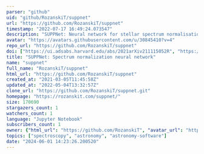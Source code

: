 ```yaml
---
parser: "github"
uid: "github/RozanskiT/suppnet"
url: "https://github.com/RozanskiT/suppnet"
timestamp: "2022-07-17 16:49:24.073547"
description: "SUPPNet: Neural network for stellar spectrum normalisation"
avatar: "https://avatars.githubusercontent.com/u/30845410?v=4"
repo_url: "https://github.com/RozanskiT/suppnet"
doi: ["https://ui.adsabs.harvard.edu/abs/2021arXiv211115052R", "https://ui.adsabs.harvard.edu/abs/2022ascl.soft02004R/abstract"]
title: "SUPPNet: Spectrum normalization neural network"
name: "suppnet"
full_name: "RozanskiT/suppnet"
html_url: "https://github.com/RozanskiT/suppnet"
created_at: "2021-03-05T11:45:58Z"
updated_at: "2022-05-04T13:32:57Z"
clone_url: "https://github.com/RozanskiT/suppnet.git"
homepage: "https://rozanskit.com/suppnet/"
size: 170690
stargazers_count: 1
watchers_count: 1
language: "Jupyter Notebook"
subscribers_count: 1
owner: {"html_url": "https://github.com/RozanskiT", "avatar_url": "https://avatars.githubusercontent.com/u/30845410?v=4", "login": "RozanskiT", "type": "User"}
topics: ["spectroscopy", "astronomy", "astronomy-software"]
date: "2024-06-01 14:23:26.200520"
---
```

